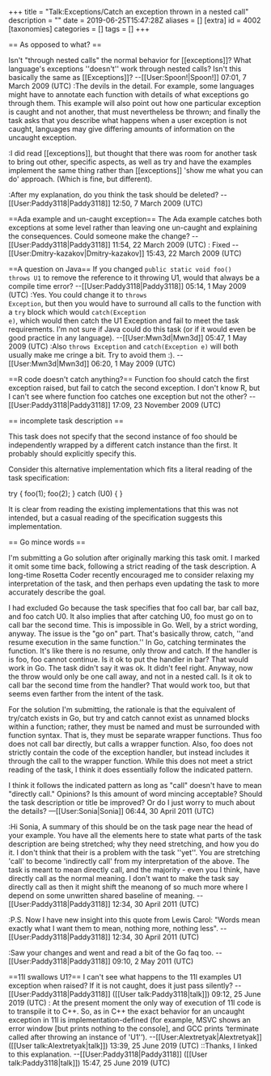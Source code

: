+++
title = "Talk:Exceptions/Catch an exception thrown in a nested call"
description = ""
date = 2019-06-25T15:47:28Z
aliases = []
[extra]
id = 4002
[taxonomies]
categories = []
tags = []
+++

== As opposed to what? ==

Isn't "through nested calls" the normal behavior for [[exceptions]]? What language's exceptions ''doesn't'' work through nested calls? Isn't this basically the same as [[Exceptions]]? --[[User:Spoon!|Spoon!]] 07:01, 7 March 2009 (UTC)
:The devils in the detail. For example, some languages might have to annotate each function with details of what exceptions go through them. This example will also point out how one particular exception is caught and not another, that must nevertheless be thrown; and finally the task asks that you describe what happens when a user exception is not caught, languages may give differing amounts of information on the uncaught exception. 

:I did read [[exceptions]], but thought that there was room for another task to bring out other, specific aspects, as well as try and have the examples implement the same thing rather than [[exceptions]] 'show me what you can do' approach. (Which is fine, but different).

:After my explanation, do you think the task should be deleted?  --[[User:Paddy3118|Paddy3118]] 12:50, 7 March 2009 (UTC)

==Ada example and un-caught exception==
The Ada example catches both exceptions at some level rather than leaving one un-caught and explaining the consequences. Could someone make the change? --[[User:Paddy3118|Paddy3118]] 11:54, 22 March 2009 (UTC)
: Fixed --[[User:Dmitry-kazakov|Dmitry-kazakov]] 15:43, 22 March 2009 (UTC)

==A question on Java==
If you changed <code>public static void foo() throws U1</code> to remove the reference to it throwing U1, would that always be a compile time error? --[[User:Paddy3118|Paddy3118]] 05:14, 1 May 2009 (UTC)
:Yes. You could change it to <code>throws Exception</code>, but then you would have to surround all calls to the function with a <code>try</code> block which would <code>catch(Exception e)</code>, which would then catch the U1 Exception and fail to meet the task requirements. I'm not sure if Java could do this task (or if it would even be good practice in any language). --[[User:Mwn3d|Mwn3d]] 05:47, 1 May 2009 (UTC)
:Also <code>throws Exception</code> and <code>catch(Exception e)</code> will both usually make me cringe a bit. Try to avoid them :). --[[User:Mwn3d|Mwn3d]] 06:20, 1 May 2009 (UTC)

==R code doesn't catch anything?==
Function foo should catch the first exception raised, but fail to catch the second exception. I don't know R, but I can't see where function foo catches one exception but not the other? --[[User:Paddy3118|Paddy3118]] 17:09, 23 November 2009 (UTC)

== incomplete task description ==

This task does not specify that the second instance of foo should be independently wrapped by a different catch instance than the first.  It probably should explicitly specify this.

Consider this alternative implementation which fits a literal reading of the task specification:

   try {
      foo(1);
      foo(2);
   } catch (U0) {
   }

It is clear from reading the existing implementations that this was not intended, but a casual reading of the specification suggests this implementation.

== Go mince words ==

I'm submitting a Go solution after originally marking this task omit.  I marked it omit some time back, following a strict reading of the task description.  A long-time Rosetta Coder recently encouraged me to consider relaxing my interpretation of the task, and then perhaps even updating the task to more accurately describe the goal.

I had excluded Go because the task specifies that foo call bar, bar call baz, and foo catch U0.  It also implies that after catching U0, foo must go on to call bar the second time.  This is impossible in Go.  Well, by a strict wording, anyway.  The issue is the "go on" part.  That's basically throw, catch, ''and resume execution in the same function.''  In Go, catching terminates the function.  It's like there is no resume, only throw and catch.  If the handler is is foo, foo cannot continue.  Is it ok to put the handler in bar?  That would work in Go.  The task didn't say it was ok.  It didn't feel right.  Anyway, now the throw would only be one call away, and not in a nested call.  Is it ok to call bar the second time from the handler?  That would work too, but that seems even farther from the intent of the task.

For the solution I'm submitting, the rationale is that the equivalent of try/catch exists in Go, but try and catch cannot exist as unnamed blocks within a function; rather, they must be named and must be surrounded with function syntax.  That is, they must be separate wrapper functions.  Thus foo does not call bar directly, but calls a wrapper function.  Also, foo does not strictly contain the code of the exception handler, but instead includes it through the call to the wrapper function.  While this does not meet a strict reading of the task, I think it does essentially follow the indicated pattern.

I think it follows the indicated pattern as long as "call" doesn't have to mean "directly call."  Opinions?  Is this amount of word mincing acceptable?  Should the task description or title be improved?  Or do I just worry to much about the details?  &mdash;[[User:Sonia|Sonia]] 06:44, 30 April 2011 (UTC)

:Hi Sonia, A summary of this should be on the task page near the head of your example. You have all the elements here to state what parts of the task description are being stretched; why they need stretching, and how you do it. I don't think that their is a problem with the task ''yet''. You are stretching 'call' to become 'indirectly call' from my interpretation of the above. The task is meant to mean directly call, and the majority - even you I think, have directly call as the normal meaning. I don't want to make the task say directly call as then it might shift the meanong of so much more where I depend on some unwritten shared baseline of meaning. --[[User:Paddy3118|Paddy3118]] 12:34, 30 April 2011 (UTC)

:P.S. Now I have new insight into this quote from Lewis Carol:  "Words mean exactly what I want them to mean, nothing more, nothing less". --[[User:Paddy3118|Paddy3118]] 12:34, 30 April 2011 (UTC)

:Saw your changes and went and read a bit of the Go faq too. --[[User:Paddy3118|Paddy3118]] 09:10, 2 May 2011 (UTC)


==11l swallows U1?==
I can't see what happens to the 11l examples U1 exception when raised? If it is not caught, does it just pass silently? --[[User:Paddy3118|Paddy3118]] ([[User talk:Paddy3118|talk]]) 09:12, 25 June 2019 (UTC)
: At the present moment the only way of execution of 11l code is to transpile it to C++. So, as in C++ the exact behavior for an uncaught exception in 11l is implementation-defined (for example, MSVC shows an error window [but prints nothing to the console], and GCC prints ‘terminate called after throwing an instance of 'U1'’). --[[User:Alextretyak|Alextretyak]] ([[User talk:Alextretyak|talk]]) 13:39, 25 June 2019 (UTC)
::Thanks, I linked to this explanation. --[[User:Paddy3118|Paddy3118]] ([[User talk:Paddy3118|talk]]) 15:47, 25 June 2019 (UTC)
